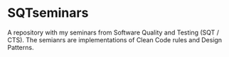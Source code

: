 # SQTseminars
A repository with my seminars from Software Quality and Testing (SQT / CTS). The semianrs are implementations of Clean Code rules and Design Patterns.
